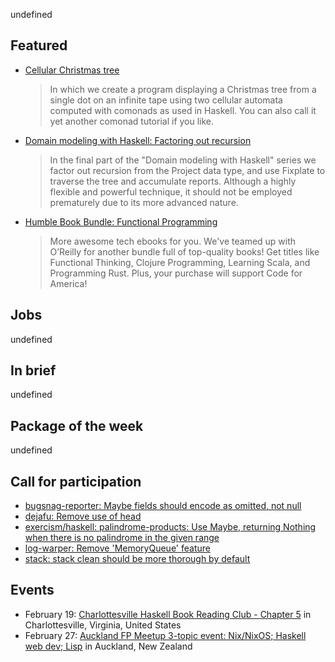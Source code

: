 <!-- 2018-02-15 -->

undefined

## Featured

-   [Cellular Christmas tree](https://dodisturb.me/posts/2018-01-28-Cellular-Christmas-Tree.html)

    > In which we create a program displaying a Christmas tree from a single dot on an infinite tape using two cellular automata computed with comonads as used in Haskell. You can also call it yet another comonad tutorial if you like.

-   [Domain modeling with Haskell: Factoring out recursion](https://haskell-at-work.com/episodes/2018-02-11-domain-modelling-with-haskell-factoring-out-recursion.html)

    > In the final part of the "Domain modeling with Haskell" series we factor out recursion from the Project data type, and use Fixplate to traverse the tree and accumulate reports. Although a highly flexible and powerful technique, it should not be employed prematurely due to its more advanced nature.

-   [Humble Book Bundle: Functional Programming](https://www.humblebundle.com/books/functional-programming-books?partner=haskellweekly)

    > More awesome tech ebooks for you.  We've teamed up with O’Reilly for another bundle full of top-quality books! Get titles like Functional Thinking, Clojure Programming, Learning Scala, and Programming Rust. Plus, your purchase will support Code for America!

## Jobs

undefined

## In brief

undefined

## Package of the week

undefined

## Call for participation

-   [bugsnag-reporter: Maybe fields should encode as omitted, not null](https://github.com/pbrisbin/bugsnag-reporter/issues/25)
-   [dejafu: Remove use of head](https://github.com/barrucadu/dejafu/issues/196)
-   [exercism/haskell: palindrome-products: Use Maybe, returning Nothing when there is no palindrome in the given range](https://github.com/exercism/haskell/issues/657)
-   [log-warper: Remove 'MemoryQueue' feature](https://github.com/serokell/log-warper/issues/98)
-   [stack: stack clean should be more thorough by default](https://github.com/commercialhaskell/stack/issues/3863)

## Events

-   February 19: [Charlottesville Haskell Book Reading Club - Chapter 5](https://www.meetup.com/Charlottesville-Haskell-Book-Reading-Group/events/247634074/) in Charlottesville, Virginia, United States
-   February 27: [Auckland FP Meetup 3-topic event: Nix/NixOS; Haskell web dev; Lisp](https://www.meetup.com/Functional-Programming-Auckland/events/247729046/) in Auckland, New Zealand
